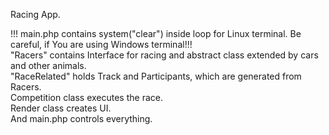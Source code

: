 Racing App.

!!! main.php contains system("clear") inside loop for Linux terminal. Be careful, if You are using Windows terminal!!!\
"Racers" contains Interface for racing and abstract class extended by cars and other animals.\
"RaceRelated" holds Track and Participants, which are generated from Racers.\
Competition class executes the race.\
Render class creates UI.\
And main.php controls everything.